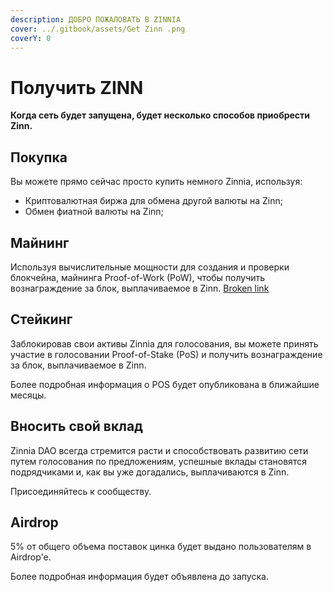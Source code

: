 ```yaml
---
description: ДОБРО ПОЖАЛОВАТЬ В ZINNIA
cover: ../.gitbook/assets/Get Zinn .png
coverY: 0
---
```


# Получить ZINN

**Когда сеть будет запущена, будет несколько способов приобрести Zinn.**

## Покупка

Вы можете прямо сейчас просто купить немного Zinnia, используя:

* Криптовалютная биржа для обмена другой валюты на Zinn;
* Обмен фиатной валюты на Zinn;

## Майнинг

Используя вычислительные мощности для создания и проверки блокчейна, майнинга Proof-of-Work (PoW), чтобы получить вознаграждение за блок, выплачиваемое в Zinn. [Broken link](broken-reference "mention")

## Стейкинг

Заблокировав свои активы Zinnia для голосования, вы можете принять участие в голосовании Proof-of-Stake (PoS) и получить вознаграждение за блок, выплачиваемое в Zinn.&#x20;

Более подробная информация о POS будет опубликована в ближайшие месяцы.

## Вносить свой вклад

Zinnia DAO всегда стремится расти и способствовать развитию сети путем голосования по предложениям, успешные вклады становятся подрядчиками и, как вы уже догадались, выплачиваются в Zinn.&#x20;

Присоединяйтесь к сообществу.

## Airdrop

5% от общего объема поставок цинка будет выдано пользователям в Airdrop'e.&#x20;

Более подробная информация будет объявлена до запуска.&#x20;
